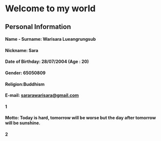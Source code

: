 # **Welcome to my world**
## **Personal Information**
#### **Name - Surname: Warisara Lueangrungsub**
#### **Nickname: Sara**
#### **Date of Birthday: 28/07/2004 (Age : 20)**
#### **Gender: 65050809**
#### **Religion:Buddhism**
#### **E-mail: sararawarisara@gmail.com </font>**
#### **1**
#### **Motto: Today is hard, tomorrow will be worse but the day after tomorrow will be sunshine.**
#### **2**
